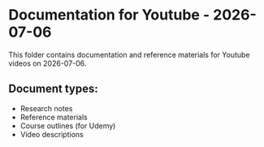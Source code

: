 # Documentation for Youtube - 2026-07-06

This folder contains documentation and reference materials for Youtube videos on 2026-07-06.

## Document types:
- Research notes
- Reference materials
- Course outlines (for Udemy)
- Video descriptions
